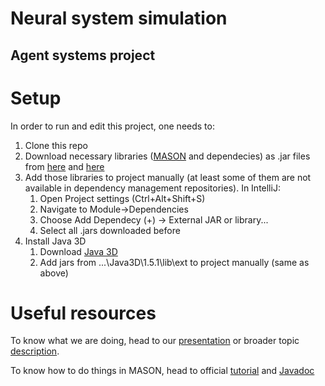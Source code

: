 # Neural system simulation
## Agent systems project

# Setup
In order to run and edit this project, one needs to:
1. Clone this repo
2. Download necessary libraries ([MASON](https://cs.gmu.edu/~eclab/projects/mason/) and dependecies) as .jar files from [here](https://cs.gmu.edu/~eclab/projects/mason/mason.20.jar) and [here](https://cs.gmu.edu/~eclab/projects/mason/libraries.zip)
3. Add those libraries to project manually (at least some of them are not available in dependency management repositories). In IntelliJ:
    1. Open Project settings (Ctrl+Alt+Shift+S)
    2. Navigate to Module->Dependencies
    3. Choose Add Dependecy (+) -> External JAR or library...
    4. Select all .jars downloaded before
4. Install Java 3D 
   1. Download [Java 3D](https://www.oracle.com/java/technologies/java-archive-downloads-java-client-downloads.html#java3d-1.5.1-oth-JPR) 
   2. Add jars from ...\Java3D\1.5.1\lib\ext to project manually (same as above)

# Useful resources
To know what we are doing, head to our [presentation](https://github.com/tyrrr-aj/agent_systems_neurons/blob/main/Presentation.pdf) or broader topic [description](https://home.agh.edu.pl/~horzyk/lectures/ci/CI-AssociativeNeuralGraphs.pdf?fbclid=IwAR25MTOs1tUY4LtWjs8MgI5ypSyJ8baUd3PNJ2wumDd-lWWZnRf4eTqxW60).

To know how to do things in MASON, head to official [tutorial](https://cs.gmu.edu/~eclab/projects/mason/manual.pdf) and [Javadoc](https://cs.gmu.edu/~eclab/projects/mason/classdocs)
